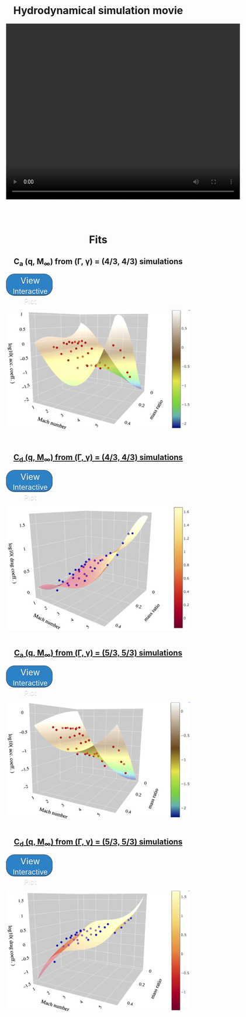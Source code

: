 <br>
<center>
<h1>
Hydrodynamical simulation movie
</h1>
<video width="640" height="480" controls>
<source src="hydro_sim_q0pt1_erho0pt47_movie.mp4" type="video/mp4">
</video>
</center>
<br>
<br>

<br>
<center>
<h1>
Fits
</h1>
</center>
<center>
<h2>
C<sub>a</sub> (q, M<sub>&infin;</sub>) from (&Gamma;, &gamma;) = (4/3, 4/3) simulations
</h2>
</center>
<p><a href="logmdot3_fit_to_runs_g43_nolfs.html" class="button" style="background:#2d81c5 0 0 no-repeat; color: #fff; border: solid 1px #474747; text-decoration: none;display: inline-block;font-size: 23px; width: 120px; height: 47px; text-align: center; line-height: 1.2; -webkit-border-radius: 1em; -moz-border-radius: 1em; box-shadow: 0 1px 0 0 #1f5a89; text-shadow: 0 1px rgba(0, 0, 0, 0.3); padding-left: 5px; padding-top: 5px; padding-bottom: 5px;">View<small> Interactive Plot</small></a></p>
<style type="text/css">
.centerImage
{
 text-align:center;
 display:block;
}
</style>
<a href="logmdot3_fit_to_runs_g43_nolfs.html"><img src="logmdot_order3_g43.jpg" width="640px" alt="C_a g43" class="centerImage"/>
<br>
<br>

<center>
<h2>
C<sub>d</sub> (q, M<sub>&infin;</sub>) from (&Gamma;, &gamma;) = (4/3, 4/3) simulations
</h2>
</center>
<p><a href="logdrag3_fit_to_runs_g43_nolfs.html" class="button" style="background:#2d81c5 0 0 no-repeat; color: #fff; border: solid 1px #474747; text-decoration: none;display: inline-block;font-size: 23px; width: 120px; height: 47px; text-align: center; line-height: 1.2; -webkit-border-radius: 1em; -moz-border-radius: 1em; box-shadow: 0 1px 0 0 #1f5a89; text-shadow: 0 1px rgba(0, 0, 0, 0.3); padding-left: 5px; padding-top: 5px; padding-bottom: 5px;">View<small> Interactive Plot</small></a></p>
<a href="logdrag3_fit_to_runs_g43_nolfs.html"><img src="logdrag_order3_g43.jpg" alt="C_d g43" class="center"/>
<br>
<br>

<center>
<h2>
C<sub>a</sub> (q, M<sub>&infin;</sub>) from (&Gamma;, &gamma;) = (5/3, 5/3) simulations
</h2>
</center>
<p><a href="logmdot2_fit_to_runs_g53_nolfs.html" class="button" style="background:#2d81c5 0 0 no-repeat; color: #fff; border: solid 1px #474747; text-decoration: none;display: inline-block;font-size: 23px; width: 120px; height: 47px; text-align: center; line-height: 1.2; -webkit-border-radius: 1em; -moz-border-radius: 1em; box-shadow: 0 1px 0 0 #1f5a89; text-shadow: 0 1px rgba(0, 0, 0, 0.3); padding-left: 5px; padding-top: 5px; padding-bottom: 5px;">View<small> Interactive Plot</small></a></p>
<a href="logmdot2_fit_to_runs_g53_nolfs.html"><img src="logmdot_order2_g53.jpg" alt="C_a g53" class="center"/>
<br>
<br>

<center>
<h2>
C<sub>d</sub> (q, M<sub>&infin;</sub>) from (&Gamma;, &gamma;) = (5/3, 5/3) simulations
</h2>
</center>
<p><a href="logdrag3_fit_to_runs_g53_nolfs.html" class="button" style="background:#2d81c5 0 0 no-repeat; color: #fff; border: solid 1px #474747; text-decoration: none;display: inline-block;font-size: 23px; width: 120px; height: 47px; text-align: center; line-height: 1.2; -webkit-border-radius: 1em; -moz-border-radius: 1em; box-shadow: 0 1px 0 0 #1f5a89; text-shadow: 0 1px rgba(0, 0, 0, 0.3); padding-left: 5px; padding-top: 5px; padding-bottom: 5px;">View<small> Interactive Plot</small></a></p>
<a href="logdrag3_fit_to_runs_g53_nolfs.html"><img src="logdrag_order3_g53.jpg" alt="C_d g53" class="center"/>
<br>
<br>
